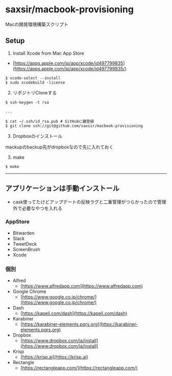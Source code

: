 saxsir/macbook-provisioning
===

Macの開発環境構築スクリプト

## Setup


1. Install Xcode from Mac App Store
  - [https://apps.apple.com/jp/app/xcode/id497799835](https://apps.apple.com/jp/app/xcode/id497799835/)

```
$ xcode-select --install
$ sudo xcodebuild -license
```

2. リポジトリCloneする

```
$ ssh-keygen -t rsa

...

$ cat ~/.ssh/id_rsa.pub # GitHubに鍵登録
$ git clone ssh://git@github.com/saxsir/macbook-provisioning
```

3. Dropboxのインストール

mackupのbackup先がdropboxなので先に入れておく

3. make

```
$ make
```

---
## アプリケーションは手動インストール

* cask使ってたけどアップデートの反映ラグと二重管理がつらかったので管理外で必要なやつを入れる

### AppStore

- Bitwarden
- Slack
- TweetDeck
- ScreenBrush
- Xcode

### 個別
- Alfred
  - [https://www.alfredapp.com](https://www.alfredapp.com)   
- Google Chrome
  - [https://www.google.co.jp/chrome/](https://www.google.co.jp/chrome/)
- Dash
  - [https://kapeli.com/dash](https://kapeli.com/dash)
- Karabiner
  -  [https://karabiner-elements.pqrs.org](https://karabiner-elements.pqrs.org)
- Dropbox
  - [https://www.dropbox.com/ja/install](https://www.dropbox.com/ja/install) 
- Krisp
  - [https://krisp.ai](https://krisp.ai) 
- Rectangle
  - [https://rectangleapp.com/](https://rectangleapp.com/) 
